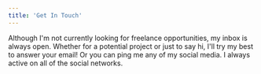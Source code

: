 ```yaml
---
title: 'Get In Touch'
---
```


Although I'm not currently looking for freelance opportunities, my inbox is always open. Whether for a potential project or just to say hi, I'll try my best to answer your email! Or you can ping me any of my social media. I always active on all of the social networks.
